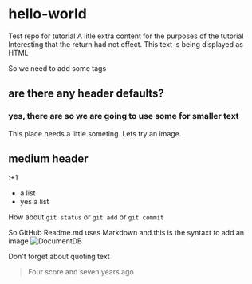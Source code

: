 # hello-world
Test repo for tutorial
A litle extra content for the purposes of the tutorial
Interesting that the <CR> return had not effect.  This text is being displayed as HTML
<P>
  So we need to add some tags
  <h2> are there any header defaults?</h2>
<P>
  <h3>yes, there are so we are going to use some for smaller text</h3>
<P>
  This place needs a little someting. Lets try an image.

## medium header
:+1
- a list
- yes a list

How about `git status` or `git add` or `git commit`

So GitHub Readme.md uses Markdown and this is the syntaxt to add an image
![DocumentDB](https://github.com/billdoering/hello-world/readme-edits/docdb_logo.jpg)

Don't forget about quoting text
> Four score and seven years ago
